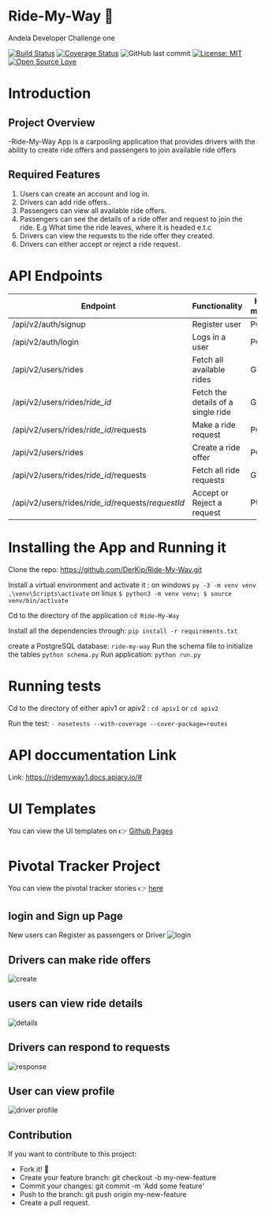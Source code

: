 # Ride-My-Way :car:

Andela Developer Challenge one

[![Build Status](https://travis-ci.org/DerKip/Ride-My-Way.svg?branch=develop)](https://travis-ci.org/DerKip/Ride-My-Way) [![Coverage Status](https://coveralls.io/repos/github/DerKip/Ride-My-Way/badge.svg?branch=develop)](https://coveralls.io/github/DerKip/Ride-My-Way?branch=develop) 
![GitHub last commit](https://img.shields.io/github/last-commit/DerKip/Ride-My-Way/develop.svg)
[![License: MIT](https://img.shields.io/badge/License-MIT-green.svg)](https://opensource.org/licenses/MIT)
[![Open Source Love](https://badges.frapsoft.com/os/v2/open-source.svg?v=103)](https://github.com/ellerbrock/open-source-badges/)

# Introduction

## Project Overview
-Ride-My-Way  App is a carpooling  application that provides 
 drivers with the ability to create ride offers and passengers to join available ride offers

## Required Features
1. Users can create an account and log in.
2. Drivers can add ride offers..
3. Passengers can view all available ride offers.
4. Passengers can see the details of a ride offer and request to join the ride. E.g What time the ride leaves, where it is headed e.t.c
5. Drivers can view the requests to the ride offer they created.
6. Drivers can either accept or reject a ride request.

 # API Endpoints
|Endpoint                                           | Functionality                     |HTTP method 
|---------------------------------------------------|-----------------------------------|-------------
|/api/v2/auth/signup                                |Register user                      |POST       
|/api/v2/auth/login                                 |Logs in a user                     |POST
|/api/v2/users/rides                                |Fetch all available rides          |GET 
|/api/v2/users/rides/*ride_id*                      |Fetch the details of a single ride |GET
|/api/v2/users/rides/*ride_id*/requests             |Make a ride request                |POST
|/api/v2/users/rides                                |Create a ride offer                |POST
|/api/v2/users/rides/*ride_id*/requests             |Fetch all ride requests            |GET
|/api/v2/users/rides/*ride_id*/requests/*requestId* |Accept or Reject a request         |PUT

# Installing the App and Running it 

   Clone the repo:   https://github.com/DerKip/Ride-My-Way.git
   
   Install a virtual environment and activate it : on windows ```py -3 -m venv venv
                                                                 .\venv\Scripts\activate```
                                                   on linux  ```$ python3 -m venv venv;
                                                                $ source venv/bin/activate```

   Cd to the directory of the application  `cd Ride-My-Way`  
   
   Install all the dependencies through: `pip install -r requirements.txt`
   
   create a PostgreSQL database: ```ride-my-way```
   Run the schema file to initialize the tables ```python schema.py```
   Run application: `python run.py`
   
# Running tests
   
   Cd to the directory of either apiv1 or apiv2 : `cd apiv1` or `cd apiv2`
   
   Run the test: `- nosetests --with-coverage --cover-package=routes `
   
# API doccumentation Link
   Link: https://ridemyway1.docs.apiary.io/#
   
# UI Templates
You can view the UI templates on  :point_right: [Github Pages](https://derkip.github.io/Ride-My-Way/)

# Pivotal Tracker Project
You can view the pivotal tracker stories :point_right: [here](https://www.pivotaltracker.com/n/projects/2177670)

## login and Sign up Page
New users can Register as passengers or Driver
![login](https://user-images.githubusercontent.com/28872296/41493309-997b4b2c-710e-11e8-85ea-12baffdcf8ae.gif)

## Drivers can make ride offers
![create](https://user-images.githubusercontent.com/28872296/41493394-7aef6e94-710f-11e8-8589-89764779bae8.gif)

## users can view ride details
![details](https://user-images.githubusercontent.com/28872296/41493633-eb1907fa-7111-11e8-8be9-ec617c647d9c.gif)

## Drivers can respond to requests
![response](https://user-images.githubusercontent.com/28872296/41493699-8f4df600-7112-11e8-8a9d-6eb444e70959.gif)


## User can view profile
![driver profile](https://user-images.githubusercontent.com/28872296/41493445-06a73c1e-7110-11e8-8eef-8b2de0d4573d.png)


## Contribution
If you want to contribute to this project:
 - Fork it! :fork_and_knife:
 - Create your feature branch: git checkout -b my-new-feature
 - Commit your changes: git commit -m 'Add some feature'
 - Push to the branch: git push origin my-new-feature
 - Create a pull request. 
